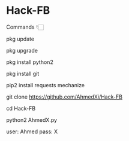 # Hack-FB

Commands 👇🏻

pkg update

pkg upgrade

pkg install python2 

pkg install git

pip2 install requests mechanize

git clone https://github.com/AhmedXi/Hack-FB

cd Hack-FB

python2 AhmedX.py

user: Ahmed
pass: X
